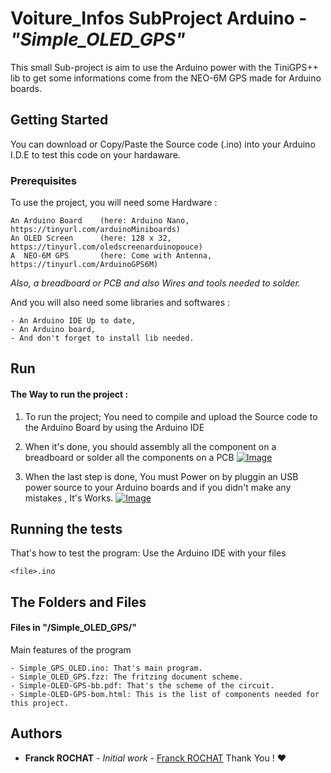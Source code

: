 ﻿# Voiture_Infos SubProject Arduino - *"Simple_OLED_GPS"*

This small Sub-project is aim to use the Arduino power with the TiniGPS++ lib to get some informations come from the NEO-6M GPS made for Arduino boards.

## Getting Started  
  
You can download or Copy/Paste the Source code (.ino) into your Arduino I.D.E to test this code on your hardaware.
  
### Prerequisites  
  
To use the project, you will need some Hardware :
  
```  
An Arduino Board	(here: Arduino Nano, https://tinyurl.com/arduinoMiniboards)
An OLED Screen 		(here: 128 x 32, https://tinyurl.com/oledscreenarduinopouce)
A  NEO-6M GPS		(here: Come with Antenna, https://tinyurl.com/ArduinoGPS6M)
```  
 *Also, a breadboard or PCB and also Wires and tools needed to solder.*
 
  And you will also need some libraries and softwares :

```
- An Arduino IDE Up to date,
- An Arduino board,
- And don't forget to install lib needed.
```
## Run
#### The Way to run the project :

 1. To run the project; You need to compile and upload the Source code
    to the Arduino Board by using the Arduino IDE

 2. When it's done, you should assembly all the component on a
    breadboard or solder all the components on a PCB
[![Image](https://i.ibb.co/X3q2B3J/Simple-OLED-GPS-bb.png)](https://i.ibb.co/X3q2B3J/Simple-OLED-GPS-bb.png)

 3. When the last step is done, You must Power on by pluggin an USB power source to your Arduino boards and if you didn't make any mistakes , It's Works.
[![Image](https://i.ibb.co/KjhVkCQ/IMG-7084.jpg)](https://i.ibb.co/KjhVkCQ/IMG-7084.jpg)

## Running the tests  
  
That's how to test the program:
Use the Arduino IDE with your files

    <file>.ino

## The Folders and Files
#### Files in "/Simple_OLED_GPS/"

Main features of the program
```
- Simple_GPS_OLED.ino: That's main program.
- Simple_OLED_GPS.fzz: The fritzing document scheme.
- Simple-OLED-GPS-bb.pdf: That's the scheme of the circuit.
- Simple-OLED-GPS-bom.html: This is the list of components needed for this project.
```

## Authors
-   **Franck ROCHAT**  -  _Initial work_  -  [Franck ROCHAT](https://github.com/Franck1333)  Thank You !  :heart:

